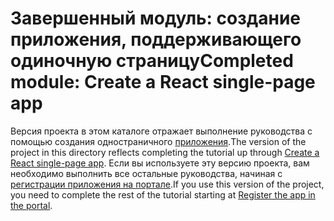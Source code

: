 # <a name="completed-module-create-a-react-single-page-app"></a><span data-ttu-id="6558e-101">Завершенный модуль: создание приложения, поддерживающего одиночную страницу</span><span class="sxs-lookup"><span data-stu-id="6558e-101">Completed module: Create a React single-page app</span></span>

<span data-ttu-id="6558e-102">Версия проекта в этом каталоге отражает выполнение руководства с помощью создания одностраничного [приложения](https://docs.microsoft.com/graph/training/react-tutorial?tutorial-step=1).</span><span class="sxs-lookup"><span data-stu-id="6558e-102">The version of the project in this directory reflects completing the tutorial up through [Create a React single-page app](https://docs.microsoft.com/graph/training/react-tutorial?tutorial-step=1).</span></span> <span data-ttu-id="6558e-103">Если вы используете эту версию проекта, вам необходимо выполнить все остальные руководства, начиная с [регистрации приложения на портале](https://docs.microsoft.com/graph/training/react-tutorial?tutorial-step=2).</span><span class="sxs-lookup"><span data-stu-id="6558e-103">If you use this version of the project, you need to complete the rest of the tutorial starting at [Register the app in the portal](https://docs.microsoft.com/graph/training/react-tutorial?tutorial-step=2).</span></span>